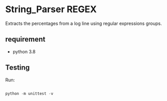 # String_Parser REGEX

Extracts the percentages from a log line using regular expressions groups.

## requirement

- python 3.8

## Testing

Run:

```python

python -m unittest -v

```
